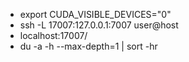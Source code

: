 - export CUDA_VISIBLE_DEVICES="0"
- ssh -L 17007:127.0.0.1:7007 user@host
- localhost:17007/
- du -a -h --max-depth=1 | sort -hr
